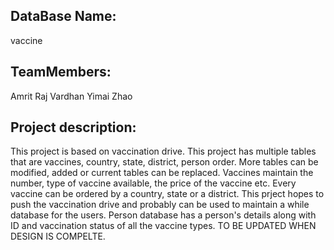 

DataBase Name:
----
vaccine

TeamMembers:
-----
Amrit Raj Vardhan
Yimai Zhao

Project description:
------
This project is based on vaccination drive. This project has multiple tables that are vaccines, country, state, district, person order. More tables can be modified, added or current tables can be replaced. Vaccines maintain the number, type of vaccine available, the price of the vaccine etc. Every vaccine can be ordered by a country, state or a district. This prject hopes to push the vaccination drive and probably can be used to maintain a while database for the users. Person database has a person's details along with ID and vaccination status of all the vaccine types. TO BE UPDATED WHEN DESIGN IS COMPELTE.

